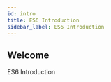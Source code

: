 ```yaml
---
id: intro
title: ES6 Introduction
sidebar_label: ES6 Introduction
---
```


## Welcome

ES6 Introduction
